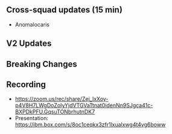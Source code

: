 ## Cross-squad updates (15 min)

- Anomalocaris

## V2 Updates

## Breaking Changes

## Recording
- https://zoom.us/rec/share/Zej_IxXoy-p4V8H7LWgDoZoIyYjdVTGVaTtnat0idenNn9SJgca41c-BXPDkPFU.GqsuTONbrhutnDK7
- Presentation: https://ibm.box.com/s/8oc1ceqkx3zfr1lxualxwg4t4vg6boww
